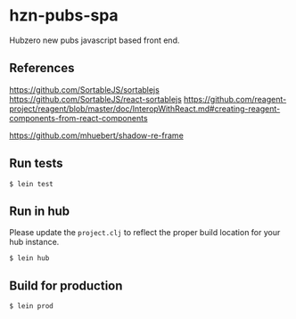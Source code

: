 # hzn-pubs-spa

Hubzero new pubs javascript based front end.

## References

https://github.com/SortableJS/sortablejs
https://github.com/SortableJS/react-sortablejs
https://github.com/reagent-project/reagent/blob/master/doc/InteropWithReact.md#creating-reagent-components-from-react-components

https://github.com/mhuebert/shadow-re-frame

## Run tests

    $ lein test

## Run in hub

Please update the `project.clj` to reflect the proper build location for your hub instance.

    $ lein hub

## Build for production

    $ lein prod

